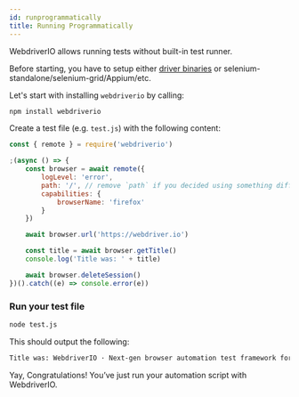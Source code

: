 ```yaml
---
id: runprogrammatically
title: Running Programmatically
---
```


WebdriverIO allows running tests without built-in test runner.

Before starting, you have to setup either [driver binaries](DriverBinaries.md) or selenium-standalone/selenium-grid/Appium/etc.

Let's start with installing `webdriverio` by calling:

```sh
npm install webdriverio
```

Create a test file (e.g. `test.js`) with the following content:

```js
const { remote } = require('webdriverio')

;(async () => {
    const browser = await remote({
        logLevel: 'error',
        path: '/', // remove `path` if you decided using something different from driver binaries.
        capabilities: {
            browserName: 'firefox'
        }
    })

    await browser.url('https://webdriver.io')

    const title = await browser.getTitle()
    console.log('Title was: ' + title)

    await browser.deleteSession()
})().catch((e) => console.error(e))
```

### Run your test file


```sh
node test.js
```

This should output the following:

```sh
Title was: WebdriverIO · Next-gen browser automation test framework for Node.js
```

Yay, Congratulations! You’ve just run your automation script with WebdriverIO.
